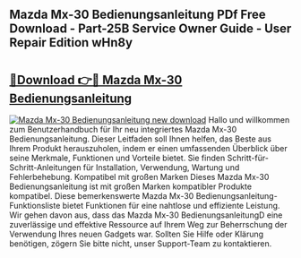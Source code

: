 ## Mazda Mx-30 Bedienungsanleitung PDf Free Download - Part-25B Service Owner Guide - User Repair Edition wHn8y

# <h2><a href="http://df5e5c.blite.top/?on=Mazda+Mx-30+Bedienungsanleitung">🔗Download 👉🔴 Mazda Mx-30 Bedienungsanleitung</a></h2>

[![Mazda Mx-30 Bedienungsanleitung new download](https://i.imgur.com/lujVjoI.png)](http://df5e5c.blite.top/?on=Mazda+Mx-30+Bedienungsanleitung)
Hallo und willkommen zum Benutzerhandbuch für Ihr neu integriertes Mazda Mx-30 Bedienungsanleitung. Dieser Leitfaden soll Ihnen helfen, das Beste aus Ihrem Produkt herauszuholen, indem er einen umfassenden Überblick über seine Merkmale, Funktionen und Vorteile bietet. Sie finden Schritt-für-Schritt-Anleitungen für Installation, Verwendung, Wartung und Fehlerbehebung. Kompatibel mit großen Marken Dieses Mazda Mx-30 Bedienungsanleitung ist mit großen Marken kompatibler Produkte kompatibel. Diese bemerkenswerte Mazda Mx-30 Bedienungsanleitung-Funktionsliste bietet Funktionen für eine nahtlose und effiziente Leistung. Wir gehen davon aus, dass das Mazda Mx-30 BedienungsanleitungD eine zuverlässige und effektive Ressource auf Ihrem Weg zur Beherrschung der Verwendung Ihres neuen Gadgets war. Sollten Sie Hilfe oder Klärung benötigen, zögern Sie bitte nicht, unser Support-Team zu kontaktieren.
